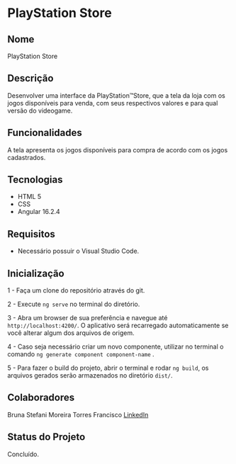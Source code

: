 # PlayStation Store 

## Nome
PlayStation Store 

## Descrição
Desenvolver uma interface da PlayStation™Store, que a tela da loja com os jogos disponíveis para venda, com seus respectivos valores e para qual versão do videogame.

## Funcionalidades
A tela apresenta os jogos disponíveis para compra de acordo com os jogos cadastrados.

## Tecnologias
- HTML 5
- CSS
- Angular 16.2.4

## Requisitos
- Necessário possuir o Visual Studio Code.

## Inicialização
1 - Faça um clone do repositório através do git.

2 - Execute `ng serve` no terminal do diretório. 

3 - Abra um browser de sua preferência e navegue até `http://localhost:4200/`. O aplicativo será recarregado automaticamente se você alterar algum dos arquivos de origem.

4 - Caso seja necessário criar um novo componente, utilizar no terminal o comando `ng generate component component-name` .

5 - Para fazer o build do projeto, abrir o terminal e rodar `ng build`, os arquivos gerados serão armazenados no diretório `dist/`.

## Colaboradores
Bruna Stefani Moreira Torres Francisco <a href="https://www.linkedin.com/in/bruna-moreira-torres-francisco/" target="_blank">LinkedIn</a>

## Status do Projeto
Concluído.
